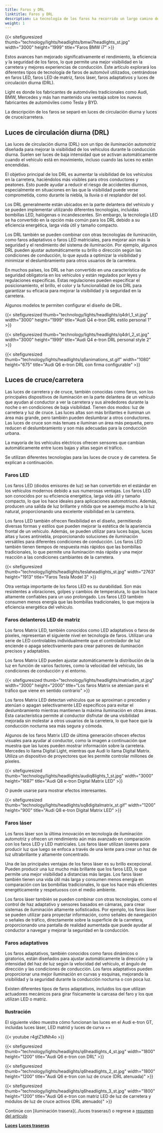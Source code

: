 ```yaml
---
title: Faros y DRL
linktitle: Faros y DRL
description: La tecnología de los faros ha recorrido un largo camino desde los primeros días de la iluminación automotriz, evolucionando desde bombillas incandescentes básicas hasta sofisticados faros LED, LED de matriz y láser.
weight: 1
---
```

<!-- markdownlint-disable MD033 -->

{{< sitefiguresized thumb="technology/lights/headlights/bmwi7headlights_st.jpg" width="3000" height="1999" title="Faros BMW i7" >}}

Estos avances han mejorado significativamente el rendimiento, la eficiencia y la seguridad de los faros, lo que permite una mejor visibilidad en la carretera y mejores experiencias de conducción. Este artículo explorará los diferentes tipos de tecnología de faros de automóvil utilizados, centrándose en faros LED, faros LED de matriz, faros láser, faros adaptativos y luces de circulación diurna (DRL).

Light es donde los fabricantes de automóviles tradicionales como Audi, BMW, Mercedes y más han mantenido una ventaja sobre los nuevos fabricantes de automóviles como Tesla y BYD.

La descripción de los faros se separó en luces de circulación diurna y luces de cruce/carretera.

## Luces de circulación diurna (DRL)

Las luces de circulación diurna (DRL) son un tipo de iluminación automotriz diseñada para mejorar la visibilidad de los vehículos durante la conducción diurna. Suelen ser luces de baja intensidad que se activan automáticamente cuando el vehículo está en movimiento, incluso cuando las luces no están encendidas.

El objetivo principal de los DRL es aumentar la visibilidad de los vehículos en la carretera, haciéndolos más visibles para otros conductores y peatones. Esto puede ayudar a reducir el riesgo de accidentes diurnos, especialmente en situaciones en las que la visibilidad puede verse comprometida, como durante la niebla, la lluvia o el resplandor del sol.

Los DRL generalmente están ubicados en la parte delantera del vehículo y se pueden implementar utilizando diferentes tecnologías, incluidas bombillas LED, halógenas o incandescentes. Sin embargo, la tecnología LED se ha convertido en la opción más común para los DRL debido a su eficiencia energética, larga vida útil y tamaño compacto.

Los DRL también se pueden combinar con otras tecnologías de iluminación, como faros adaptativos o faros LED matriciales, para mejorar aún más la seguridad y el rendimiento del sistema de iluminación. Por ejemplo, algunos DRL pueden ajustar automáticamente su brillo o dirección según las condiciones de conducción, lo que ayuda a optimizar la visibilidad y minimizar el deslumbramiento para otros usuarios de la carretera.

En muchos países, los DRL se han convertido en una característica de seguridad obligatoria en los vehículos y están regulados por leyes y regulaciones específicas. Estas regulaciones pueden especificar el posicionamiento, el brillo, el color y la funcionalidad de los DRL para garantizar su eficacia para mejorar la visibilidad y la seguridad en la carretera.

Algunos modelos te permiten configurar el diseño de DRL.

{{< sitefiguresized thumb="technology/lights/headlights/q4drl_1_st.jpg" width="3000" height="1999" title="Audi Q4 e-tron DRL estilo personal 1" >}}

{{< sitefiguresized thumb="technology/lights/headlights/q4drl_2_st.jpg" width="3000" height="1999" title="Audi Q4 e-tron DRL personal style 2" >}}

{{< sitefiguresized thumb="technology/lights/headlights/q6animations_st.gif" width="1080" height="675" title="Audi Q6 e-tron DRL con firma configurable" >}}
## Luces de cruce/carretera

Las luces de carretera y de cruce, también conocidas como faros, son los principales dispositivos de iluminación en la parte delantera de un vehículo que ayudan al conductor a ver la carretera y sus alrededores durante la noche o en condiciones de baja visibilidad. Tienen dos modos: luz de carretera y luz de cruce. Las luces altas son más brillantes e iluminan un área más grande, pero también pueden deslumbrar a otros conductores. Las luces de cruce son más tenues e iluminan un área más pequeña, pero reducen el deslumbramiento y son más adecuadas para la conducción urbana.

La mayoría de los vehículos eléctricos ofrecen sensores que cambian automáticamente entre luces bajas y altas según el tráfico.

Se utilizan diferentes tecnologías para las luces de cruce y de carretera. Se explican a continuación.

### Faros LED

Los faros LED (diodos emisores de luz) se han convertido en el estándar en los vehículos modernos debido a sus numerosas ventajas. Los faros LED son conocidos por su eficiencia energética, larga vida útil y tamaño compacto, lo que los hace ideales para aplicaciones automotrices. Además, producen una salida de luz brillante y nítida que se asemeja mucho a la luz natural, proporcionando una excelente visibilidad en la carretera.

Los faros LED también ofrecen flexibilidad en el diseño, permitiendo diversas formas y estilos que pueden mejorar la estética de la apariencia frontal de un vehículo. Además, se pueden utilizar para luces bajas, luces altas y luces antiniebla, proporcionando soluciones de iluminación versátiles para diferentes condiciones de conducción. Los faros LED también tienen tiempos de respuesta más rápidos que las bombillas tradicionales, lo que permite una iluminación más rápida y una mejor reacción a las condiciones cambiantes de la carretera.

{{< sitefiguresized thumb="technology/lights/headlights/teslaheadlights_st.jpg" width="2763" height="1913" title="Faros Tesla Model 3" >}}

Otra ventaja importante de los faros LED es su durabilidad. Son más resistentes a vibraciones, golpes y cambios de temperatura, lo que los hace altamente confiables para un uso prolongado. Los faros LED también consumen menos energía que las bombillas tradicionales, lo que mejora la eficiencia energética del vehículo.

### Faros delanteros LED de matriz

Los faros Matrix LED, también conocidos como LED adaptativos o faros de píxeles, representan el siguiente nivel en tecnología de faros. Utilizan una serie de LED controlables individualmente que el controlador de luz enciende o apaga selectivamente para crear patrones de iluminación precisos y adaptables.

Los faros Matrix LED pueden ajustar automáticamente la distribución de la luz en función de varios factores, como la velocidad del vehículo, las condiciones de conducción y el entorno.

{{< sitefiguresized thumb="technology/lights/headlights/matrixdim_st.jpg" width="3000" height="2000" title="Los faros Matrix se atenúan para el tráfico que viene en sentido contrario" >}}

Los faros Matrix LED detectan vehículos que se aproximan o preceden y atenúan o apagan selectivamente LED específicos para evitar el deslumbramiento mientras mantienen la máxima iluminación en otras áreas. Esta característica permite al conductor disfrutar de una visibilidad mejorada sin molestar a otros usuarios de la carretera, lo que hace que la conducción nocturna sea más segura y cómoda.

Algunos de los faros Matrix LED de última generación ofrecen efectos visuales para ayudar al conductor, como la imagen a continuación que muestra que las luces pueden mostrar información sobre la carretera. Mercedes lo llama Digital Light, mientras que Audi lo llama Digital Matrix. Utiliza un dispositivo de proyectores que les permite controlar millones de píxeles.

{{< sitefiguresized thumb="technology/lights/headlights/audiq8lights_1_st.jpg" width="3000" height="1687" title="Audi Q8 e-tron Digital Matrix LED" >}}

O puede usarse para mostrar efectos interesantes.

{{< sitefiguresized thumb="technology/lights/headlights/sq8digitalmatrix_st.gif" width="1200" height="900" title="Audi Q8 e-tron Digital Matrix LED" >}}
### Faros láser

Los faros láser son la última innovación en tecnología de iluminación automotriz y ofrecen un rendimiento aún más avanzado en comparación con los faros LED y LED matriciales. Los faros láser utilizan láseres para producir luz que luego se enfoca a través de una lente para crear un haz de luz ultrabrillante y altamente concentrado.

Una de las principales ventajas de los faros láser es su brillo excepcional. Pueden producir una luz mucho más brillante que los faros LED, lo que permite una mejor visibilidad a distancias más largas. Los faros láser también tienen una vida útil más larga y consumen menos energía en comparación con las bombillas tradicionales, lo que los hace más eficientes energéticamente y respetuosos con el medio ambiente.

Los faros láser también se pueden combinar con otras tecnologías, como el control de haz adaptativo y sensores basados en cámaras, para crear sistemas de iluminación altamente sofisticados. Por ejemplo, los faros láser se pueden utilizar para proyectar información, como señales de navegación o señales de tráfico, directamente sobre la superficie de la carretera, proporcionando una pantalla de realidad aumentada que puede ayudar al conductor a navegar y mejorar la seguridad en la conducción.

### Faros adaptativos

Los faros adaptativos, también conocidos como faros dinámicos o giratorios, están diseñados para ajustar automáticamente la dirección y la intensidad del haz de luz según la velocidad del vehículo, el ángulo de dirección y las condiciones de conducción. Los faros adaptativos pueden proporcionar una mejor iluminación en curvas y esquinas, mejorando la visibilidad y la seguridad durante la conducción nocturna o con poca luz.

Existen diferentes tipos de faros adaptativos, incluidos los que utilizan actuadores mecánicos para girar físicamente la carcasa del faro y los que utilizan LED o matriz.

### Ilustración

El siguiente video muestra cómo funcionan las luces en el Audi e-tron GT, incluidas luces láser, LED matrid y luces de curva ++

{{< youtube r4gtZ1dNh4o >}}

{{< sitefiguresized thumb="technology/lights/headlights/q6headlights_4_st.jpg" width="1800" height="1200" title="Audi Q6 e-tron con DRL" >}}

{{< sitefiguresized thumb="technology/lights/headlights/q6headlights_2_st.jpg" width="1800" height="1200" title="Audi Q6 e-tron con luz de cruce (DRL atenuada)" >}}

{{< sitefiguresized thumb="technology/lights/headlights/q6headlights_3_st.jpg" width="1800" height="1200" title="Audi Q6 e-tron con matriz LED de luz de carretera y módulos de luz de cruce activos (DRL atenuado)" >}}

Continúe con [iluminación trasera](../luces traseras/) o regrese a [resumen del artículo](../)

<div class="mt-3 mb-3">
     <a href="../" class="text-decoration-none text-black"><strong><i class="bi-arrow-left"></i> Luces</strong></a>
     <a href="../rearlights/" class="text-decoration-none text-black float-end"><strong>Luces traseras<i class="bi-arrow-right"></i></strong></a>
</div>
